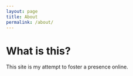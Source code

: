 ```yaml
---
layout: page
title: About
permalink: /about/
---
```


# What is this?

This site is my attempt to foster a presence online.